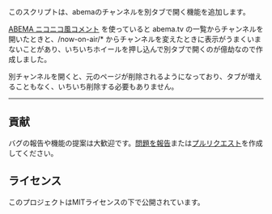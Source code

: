 このスクリプトは、abemaのチャンネルを別タブで開く機能を追加します。

[ABEMA ニコニコ風コメント](https://greasyfork.org/ja/scripts/444327-abema-%E3%83%8B%E3%82%B3%E3%83%8B%E3%82%B3%E9%A2%A8%E3%82%B3%E3%83%A1%E3%83%B3%E3%83%88)
を使っていると abema.tv の一覧からチャンネルを開いたときと、/now-on-air/\* からチャンネルを変えたときに表示がうまくいまないことがあり、いちいちホイールを押し込んで別タブで開くのが億劫なので作成しました。

別チャンネルを開くと、元のページが削除されるようになっており、タブが増えることもなく、いちいち削除する必要もありません。

---

## 貢献

バグの報告や機能の提案は大歓迎です。[問題を報告](https://github.com/yossy17/abema-open-channel-in-new-tab/issues)または[プルリクエスト](https://github.com/yossy17/abema-open-channel-in-new-tab/pulls)を作成してください。

## ライセンス

このプロジェクトはMITライセンスの下で公開されています。
